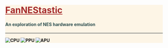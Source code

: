<div style="background-color: oldlace">
<h1 style="color: brown;" ><u><b>FanNEStastic</b></u></h1>
<h4 style="color: darkslategray">An exploration of NES hardware emulation<h4>


<hr>

![CPU](https://img.shields.io/badge/CPU-Complete-brightgreen)
![PPU](https://img.shields.io/badge/PPU-In%20Progress-yellow)
![APU](https://img.shields.io/badge/APU-Planned-lightgrey)


</div>